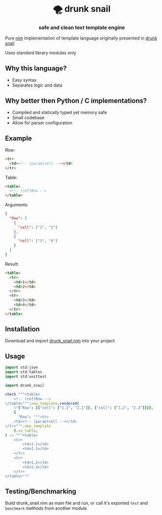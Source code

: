 <h1 align="center">🌪️ drunk snail</h1>

<h3 align="center">safe and clean text template engine</h3>

Pure [nim](https://nim-lang.org/) implementation of template language originally presented in [drunk snail](https://codeberg.org/mentalblood/drunk_snail)

Uses standard library modules only

## Why this language?

- Easy syntax
- Separates logic and data

## Why better then Python / C implementations?

- Compiled and statically typed yet memory safe
- Small codebase
- Allow for parser configuration

## Example

Row:

```html
<tr>
  <td><!-- (param)cell --></td>
</tr>
```

Table:

```html
<table>
  <!-- (ref)Row -->
</table>
```

Arguments:

```json
{
  "Row": [
    {
      "cell": ["1", "2"]
    },
    {
      "cell": ["3", "4"]
    }
  ]
}
```

Result:

```html
<table>
  <tr>
    <td>1</td>
    <td>2</td>
  </tr>
  <tr>
    <td>3</td>
    <td>4</td>
  </tr>
</table>
```

## Installation

Download and import [drunk_snail.nim](https://codeberg.org/mentalblood/drunk_snail.nim/src/branch/main/drunk_snail.nim) into your project

## Usage

```nim
import std/json
import std/tables
import std/unittest

import drunk_snail

check """<table>
    <!-- (ref)Row -->
</table>""".new_template.rendered(
    %*{"Row": [{"cell": ["1.1", "2.1"]}, {"cell": ["1.2", "2.2"]}]},
    {
      "Row": """<tr>
    <td><!-- (param)cell --></td>
</tr>""".new_template
    }.to_table,
) == """<table>
    <tr>
        <td>1.1</td>
        <td>2.1</td>
    </tr>
    <tr>
        <td>1.2</td>
        <td>2.2</td>
    </tr>
</table>"""
```

## Testing/Benchmarking

Build drunk_snail.nim as main file and run, or call it's exported `test` and `benchmark` methods from another module
